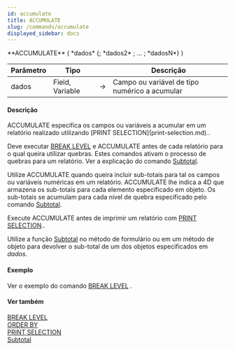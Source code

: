 ```yaml
---
id: accumulate
title: ACCUMULATE
slug: /commands/accumulate
displayed_sidebar: docs
---
```


<!--REF #_command_.ACCUMULATE.Syntax-->**ACCUMULATE** ( *dados* {; *dados2* ; ... ; *dadosN*} )<!-- END REF-->
<!--REF #_command_.ACCUMULATE.Params-->
| Parâmetro | Tipo |  | Descrição |
| --- | --- | --- | --- |
| dados | Field, Variable | &srarr; | Campo ou variável de tipo numérico a acumular |

<!-- END REF-->

#### Descrição 

<!--REF #_command_.ACCUMULATE.Summary-->ACCUMULATE especifica os campos ou variáveis a acumular em um relatório realizado utilizando [PRINT SELECTION](print-selection.md).<!-- END REF-->.

Deve executar [BREAK LEVEL](break-level.md "BREAK LEVEL") e ACCUMULATE antes de cada relatório para o qual queira utilizar quebras. Estes comandos ativam o processo de quebras para um relatório. Ver a explicação do comando [Subtotal](subtotal.md "Subtotal").

Utilize ACCUMULATE quando queira incluir sub-totais para tal os campos ou variáveis numéricas em um relatório. ACCUMULATE lhe indica a 4D que armazena os sub-totais para cada elemento especificado em objeto. Os sub-totais se acumulam para cada nível de quebra especificado pelo comando [Subtotal](subtotal.md).

Execute ACCUMULATE antes de imprimir um relatório com [PRINT SELECTION](print-selection.md)..

Utilize a função [Subtotal](subtotal.md "Subtotal") no método de formulário ou em um método de objeto para devolver o sub-total de um dos objetos especificados em *dados*.

#### Exemplo 

Ver o exemplo do comando [BREAK LEVEL](break-level.md) .

#### Ver também 

[BREAK LEVEL](break-level.md)  
[ORDER BY](order-by.md)  
[PRINT SELECTION](print-selection.md)  
[Subtotal](subtotal.md)  